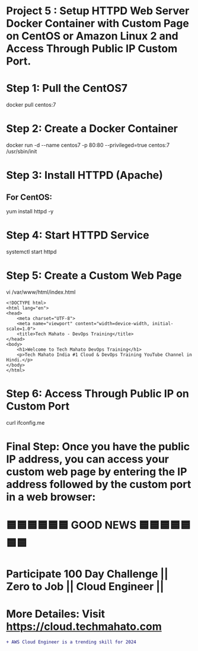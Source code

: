 # Project 5 : Setup HTTPD Web Server Docker Container with Custom Page on CentOS or Amazon Linux 2 and Access Through Public IP Custom Port.

# Step 1: Pull the CentOS7
  docker pull centos:7


# Step 2: Create a Docker Container
docker run -d --name centos7 -p 80:80 --privileged=true centos:7 /usr/sbin/init

# Step 3: Install HTTPD (Apache)
## For CentOS:

  yum install httpd -y


# Step 4: Start HTTPD Service
  systemctl start httpd

# Step 5: Create a Custom Web Page
vi /var/www/html/index.html

    <!DOCTYPE html>
    <html lang="en">
    <head>
        <meta charset="UTF-8">
        <meta name="viewport" content="width=device-width, initial-scale=1.0">
        <title>Tech Mahato - DevOps Training</title>
    </head>
    <body>
        <h1>Welcome to Tech Mahato DevOps Training</h1>
        <p>Tech Mahato India #1 Cloud & DevOps Training YouTube Channel in Hindi.</p>
    </body>
    </html>


# Step 6: Access Through Public IP on Custom Port
curl ifconfig.me

# Final Step: Once you have the public IP address, you can access your custom web page by entering the IP address followed by the custom port in a web browser:

# 🟦🟦🟦🟦🟦🟦 GOOD NEWS 🟦🟦🟦🟦🟦🟦🟦

# Participate **100 Day Challenge || Zero to Job || Cloud Engineer ||** 

# More Detailes: Visit https://cloud.techmahato.com

```diff
+ AWS Cloud Engineer is a trending skill for 2024 
```


